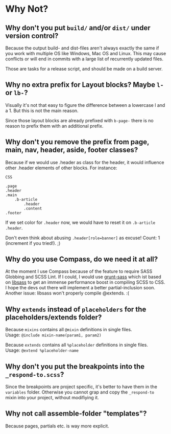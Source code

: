 # Why Not?


## Why don't you put `build/` and/or `dist/` under version control?

Because the output build- and dist-files aren't always exactly the same if you work with multiple OS like Windows, Mac OS and Linux. This may cause conflicts or will end in commits with a large list of recurrently updated files.

Those are tasks for a release script, and should be made on a build server.

## Why no extra prefix for Layout blocks? Maybe `l-` or `lb-`?

Visually it's not that easy to figure the difference between a lowercase l and a 1. But this is not the main reason.

Since those layout blocks are already prefixed with `b-page-` there is no reason to prefix them with an additional prefix.

## Why don't you remove the prefix from page, main, nav, header, aside, footer classes?

Because if we would use .header as class for the header, it would influence other .header elements of other
blocks. For instance:

```
CSS

.page
.header
.main
	.b-article
		.header
		.content
.footer
```

If we set color for `.header` now, we would have to reset it on `.b-article .header`.

Don't even think about abusing `.header[role=banner]` as excuse! Count: 1 (increment if you tried!). ;)


## Why do you use Compass, do we need it at all?

At the moment I use Compass because of the feature to require SASS Globbing and SCSS Lint. If I could, I would use [grunt-sass](https://github.com/sindresorhus/grunt-sass) which ist based on [libsass](https://github.com/hcatlin/libsass) to get an immense performance boost in compiling SCSS to CSS. I hope the devs out there will implement a better partial-inclusion soon. Another issue: libsass won't properly compile @extends. :(


## Why `extends` instead of `placeholders` for the placeholders/extends folder?

Because `mixins` contains all `@mixin` definitions in single files.  
Usage: `@include mixin-name(param1, param2)`

Because `extends` contains all `%placeholder` definitions in single files.  
Usage: `@extend %placeholder-name`


## Why don't you put the breakpoints into the `_respond-to.scss`?

Since the breakpoints are project specific, it's better to have them in the `variables` folder. Otherwise you cannot
grap and copy the `_respond-to` mixin into your project, without modifiying it.


## Why not call assemble-folder "templates"?

Because pages, partials etc. is way more explicit.
